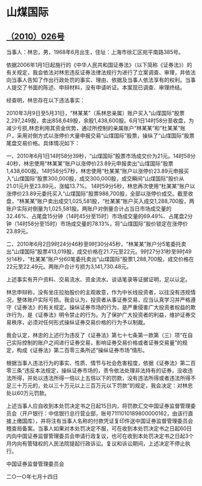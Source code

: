 # 山煤国际

## [（2010）026号](http://www.csrc.gov.cn/pub/zjhpublic/G00306212/201105/t20110509_195206.htm)





当事人：林忠，男，1968年6月出生，住址：上海市徐汇区宛平南路385号。



依据2006年1月1日起施行的《中华人民共和国证券法》（以下简称《证券法》）的有关规定，我会依法对林忠违反证券法律法规行为进行了立案调查、审理，并依法向当事人告知了作出行政处罚的事实、理由、依据及当事人依法享有的权利。当事人提交了书面的陈述、申辩材料，没有申请听证。本案现已调查、审理终结。



经查明，林忠存在以下违法事实：



2010年3月9日至5月31日，“林某某”（系林忠亲属）账户买入“山煤国际”股票2,297,249股，卖出858,649股，余股1,438,600股。6月1日14时58分至收盘，为减少亏损,林忠利用其资金优势，通过所控制的亲属账户“林某某”和“杜某某”账户，采用对倒方式以涨停价大量申报交易“山煤国际”股票，操纵了“山煤国际”股票尾盘交易价格。具体情况如下：



一、2010年6月1日14时58分39秒，“山煤国际”股票市场成交价为21元。14时58分40秒，林忠使用“林某某”账户以涨停价23.89元申报卖出“山煤国际”股票1,438,600股。14时58分57秒，林忠使用“杜某某”账户以涨停价23.89元申报买入“山煤国际”股票300,000股，成交300,000股，成交瞬间“山煤国际”股价从21.01元升至23.89元，涨幅13.7%。 14时59分5秒，林忠再次使用“杜某某”账户以涨停价23.89元委托买入“山煤国际”股票988,700股，全部以涨停价成交。截至收盘，“林某某”账户卖出成交1,025,581股，“杜某某”账户买入成交1,288,700股，两账户实际对倒量为1,025,581股。两账户对倒量合计占当日市场成交量的32.46%、占尾盘15分钟（14时45分至15时）市场成交量的69.49%、占尾盘2分钟（14时58分至15时）市场成交量的78.13%，将“山煤国际”股价锁定在涨停价23.89元。



二、2010年6月2日9时24分46秒至9时30分45秒，“林某某”账户分5笔委托卖出“山煤国际”股票413,019股，成交价格在21.7元至22元。9时27分31秒至9时49分14秒，“杜某某”账户分60笔委托卖出“山煤国际”股票1,288,700股，成交价格在22元至22.49元。两账户合计亏损为3,141,730.48元。



上述事实有开户资料、交易流水、资金流水、谈话笔录等证据证明，足以认定。



林忠申辩称，没有坐庄拉抬股价的主观故意，作为中长线投资者，以往没有违规情况，整体账户实际亏损。我会认为，投资者从事证券交易，应当认真学习并严格遵守《证券法》的有关规定。操纵证券市场的行为，是严重侵害广大投资者权益的欺诈行为，是《证券法》明令禁止的行为。为了保护广大投资者的利益，维护证券交易秩序，必须对任何形式操纵证券交易价格的行为予以制裁。



我会认定，林忠的上述行为违反了《证券法》第七十七条第一款第（三）项“在自己实际控制的账户之间进行证券交易，影响证券交易价格或者证券交易量”的规定，构成《证券法》第二百零三条所述“操纵证券市场”情形。



根据当事人违法行为的事实、性质、情节与社会危害程度，依据《证券法》第二百零三条“违反本法规定，操纵证券市场的，责令依法处理非法持有的证券，没收违法所得，并处以违法所得一倍以上五倍以下的罚款，没有违法所得或者违法所得不足三十万元的，处以三十万元以上三百万元以下罚款”的规定，我会决定：对林忠处以60万元罚款。



上述当事人应自收到本处罚决定书之日起15日内，将罚款汇交中国证券监督管理委员会（开户银行：中信银行总行营业部，账号7111010189800000162，由该行直接上缴国库），并将注有当事人名称的付款凭证复印件送中国证券监督管理委员会稽查局备案。当事人如果对本处罚决定不服，可在收到本处罚决定书之日起60日内向中国证券监督管理委员会申请行政复议，也可在收到本处罚决定书之日起3个月内向有管辖权的人民法院提起行政诉讼。复议和诉讼期间，上述决定不停止执行。

 

 



中国证券监督管理委员会

二○一○年七月十四日

 

 

 

 

 

 

 

 

 

 

 

 

 

